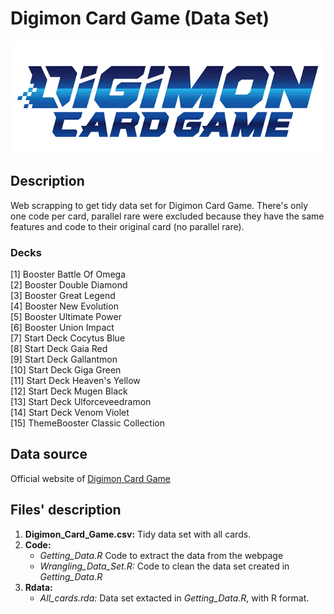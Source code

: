 # Digimon Card Game (Data Set)
![](Logo/digimoncardgamelogo.png)

## Description
Web scrapping to get tidy data set for Digimon Card Game. There's only one code per card, parallel rare were excluded because they have the same features and code to their original card (no parallel rare).   
### Decks
 [1] Booster Battle Of Omega        
 [2] Booster Double Diamond         
 [3] Booster Great Legend           
 [4] Booster New Evolution          
 [5] Booster Ultimate Power         
 [6] Booster Union Impact          
 [7] Start Deck Cocytus Blue        
 [8] Start Deck Gaia Red           
 [9] Start Deck Gallantmon          
[10] Start Deck Giga Green       
[11] Start Deck Heaven's Yellow     
[12] Start Deck Mugen Black         
[13] Start Deck Ulforceveedramon    
[14] Start Deck Venom Violet        
[15] ThemeBooster Classic Collection

## Data source
Official website of [Digimon Card Game](https://en.digimoncard.com/cardlist/?search=true&category=508101)

## Files' description
1. **Digimon_Card_Game.csv:** Tidy data set with all cards. 
2. **Code:** 
   * *Getting_Data.R* Code to extract the data from the webpage
   * *Wrangling_Data_Set.R:* Code to clean the data set created in *Getting_Data.R*
3. **Rdata:**
   * *All_cards.rda:* Data set extacted in *Getting_Data.R*, with R format. 

